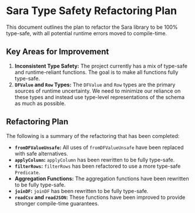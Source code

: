 # Sara Type Safety Refactoring Plan

This document outlines the plan to refactor the Sara library to be 100% type-safe, with all potential runtime errors moved to compile-time.

## Key Areas for Improvement

1.  **Inconsistent Type Safety:** The project currently has a mix of type-safe and runtime-reliant functions. The goal is to make all functions fully type-safe.
2.  **`DFValue` and `Row` Types:** The `DFValue` and `Row` types are the primary sources of runtime uncertainty. We need to minimize our reliance on these types and instead use type-level representations of the schema as much as possible.

## Refactoring Plan

The following is a summary of the refactoring that has been completed:

*   **`fromDFValueUnsafe`:** All uses of `fromDFValueUnsafe` have been replaced with safe alternatives.
*   **`applyColumn`:** `applyColumn` has been rewritten to be fully type-safe.
*   **`filterRows`:** `filterRows` has been refactored to use a more type-safe `Predicate`.
*   **Aggregation Functions:** The aggregation functions have been rewritten to be fully type-safe.
*   **`joinDF`:** `joinDF` has been rewritten to be fully type-safe.
*   **`readCsv` and `readJSON`:** These functions have been improved to provide stronger compile-time guarantees.